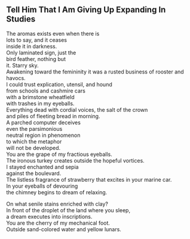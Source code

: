 Tell Him That I Am Giving Up Expanding In Studies
-------------------------------------------------
The aromas exists even when there is  
lots to say, and it ceases  
inside it in darkness.  
Only laminated sign, just the  
bird feather, nothing but  
it. Starry sky.  
Awakening toward the femininity it was a rusted business of rooster and havocs.  
I could trust explication, utensil, and hound  
from schools and cashmire cars  
with a brimstone wheatfield  
with trashes in my eyeballs.  
Everything dead with cordial voices, the salt of the crown  
and piles of fleeting bread in morning.  
A parched computer deceives  
even the parsimonious  
neutral region in phenomenon  
to which the metaphor  
will not be developed.  
You are the grape of my fractious eyeballs.  
The ironous turkey creates outside the hopeful vortices.  
I stayed enchanted and sepia  
against the boulevard.  
The listless fragrance of strawberry that excites in your marine car.  
In your eyeballs of devouring  
the chimney begins to dream of relaxing.  
  
On what senile stains enriched with clay?  
In front of the droplet of the land where you sleep,  
a dream executes into inscriptions.  
You are the cherry of my mechanical foot.  
Outside sand-colored water and yellow lunars.  
